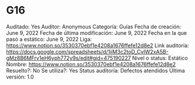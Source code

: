 # G16

Auditado: Yes
Auditor: Anonymous
Categoría: Guías
Fecha de creación: June 9, 2022
Fecha de última modificación: June 9, 2022
Fecha en la que pasó a estático: June 9, 2022
Liga: https://www.notion.so/3530370ebf1e4208a1676ffefe12d8e2 
Link auditoría: https://docs.google.com/spreadsheets/d/1ijM3c2toD_CvIW2xA5B-gMz8B6MFrv1eH6yph772y9s/edit#gid=475190227
Nivel o status: Estático
Nombre: https://www.notion.so/3530370ebf1e4208a1676ffefe12d8e2 
Resuelto?: No
Se utiliza?: Yes
Status auditoría: Defectos atendidos
Última versión: 1.0